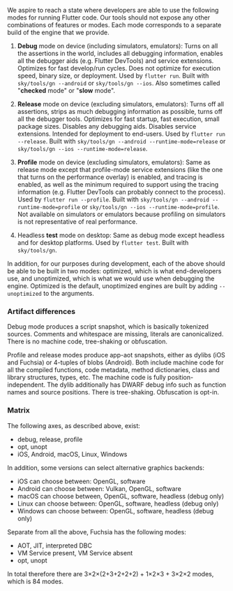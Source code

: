 We aspire to reach a state where developers are able to use the following modes
for running Flutter code. Our tools should not expose any other combinations of
features or modes. Each mode corresponds to a separate build of the engine that
we provide.

1. **Debug** mode on device (including simulators, emulators): Turns on all the
   assertions in the world, includes all debugging information, enables all the
   debugger aids (e.g. Flutter DevTools) and service extensions. Optimizes for
   fast develop/run cycles. Does not optimize for execution speed, binary size,
   or deployment. Used by `flutter run`. Built with `sky/tools/gn --android` or
   `sky/tools/gn --ios`. Also sometimes called "**checked** mode" or "**slow**
   mode".

1. **Release** mode on device (excluding simulators, emulators): Turns off all
   assertions, strips as much debugging information as possible, turns off all
   the debugger tools. Optimizes for fast startup, fast execution, small package
   sizes. Disables any debugging aids. Disables service extensions. Intended for
   deployment to end-users. Used by `flutter run --release`. Built with
   `sky/tools/gn --android --runtime-mode=release` or
   `sky/tools/gn --ios --runtime-mode=release`.

1. **Profile** mode on device (excluding simulators, emulators): Same as release
   mode except that profile-mode service extensions (like the one that turns on
   the performance overlay) is enabled, and tracing is enabled, as well as the
   minimum required to support using the tracing information (e.g. Flutter
   DevTools can probably connect to the process). Used by
   `flutter run --profile`. Built with
   `sky/tools/gn --android --runtime-mode=profile` or
   `sky/tools/gn --ios --runtime-mode=profile`. Not available on simulators or
   emulators because profiling on simulators is not representative of real
   performance.

1. Headless **test** mode on desktop: Same as debug mode except headless and for
   desktop platforms. Used by `flutter test`. Built with `sky/tools/gn`.

In addition, for our purposes during development, each of the above should be
able to be built in two modes: optimized, which is what end-developers use, and
unoptimized, which is what we would use when debugging the engine. Optimized is
the default, unoptimized engines are built by adding `--unoptimized` to the
arguments.

### Artifact differences

Debug mode produces a script snapshot, which is basically tokenized sources.
Comments and whitespace are missing, literals are canonicalized. There is no
machine code, tree-shaking or obfuscation.

Profile and release modes produce app-aot snapshots, either as dylibs (iOS and
Fuchsia) or 4-tuples of blobs (Android). Both include machine code for all the
compiled functions, code metadata, method dictionaries, class and library
structures, types, etc. The machine code is fully position-independent. The
dylib additionally has DWARF debug info such as function names and source
positions. There is tree-shaking. Obfuscation is opt-in.

### Matrix

The following axes, as described above, exist:

- debug, release, profile
- opt, unopt
- iOS, Android, macOS, Linux, Windows

In addition, some versions can select alternative graphics backends:

- iOS can choose between: OpenGL, software
- Android can choose between: Vulkan, OpenGL, software
- macOS can choose between, OpenGL, software, headless (debug only)
- Linux can choose between: OpenGL, software, headless (debug only)
- Windows can choose between: OpenGL, software, headless (debug only)

Separate from all the above, Fuchsia has the following modes:

- AOT, JIT, interpreted DBC
- VM Service present, VM Service absent
- opt, unopt

In total therefore there are 3×2×(2+3+2+2+2) + 1×2×3 + 3×2×2 modes, which is 84
modes.
